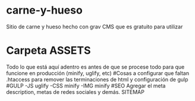# carne-y-hueso
Sitio de carne y hueso hecho con grav CMS que es gratuito para utilizar
# Carpeta ASSETS
Todo lo que está aquí adentro es antes de que se procese todo para que funcione en producción (minify, uglify, etc)
#Cosas a configurar que faltan
.htaccess para remover las terminaciones de html y configuración de gulp
#GULP
-JS uglify
-CSS minify
-IMG minify
#SEO
Agregar el meta description, metas de redes sociales y demás. SITEMAP
